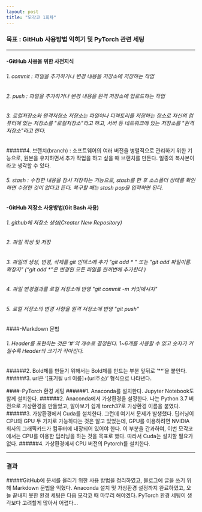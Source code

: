 ```yaml
---
layout: post
title: "모각코 1회차"
---
```

### 목표 : GitHub 사용방법 익히기 및 PyTorch 관련 세팅

- - -


#### -GitHub 사용을 위한 사전지식
###### 1. commit : 파일을 추가하거나 변경 내용을 저장소에 저장하는 작업
###### 2. push : 파일을 추가하거나 변경 내용을 원격 저장소에 업로드하는 작업
<h6> 3. 로컬저장소와 원격저장소
저장소는 파일이나 디렉토리를 저장하는 장소로 자신의 컴퓨터에 있는 저장소를 "로컬저장소"라고 하고, 서버 등 네트워크에 있는 저장소를 "원격저장소"라고 한다. </h6>
######4. 브랜치(branch) : 소프트웨어의 여러 버전을 병렬적으로 관리하기 위한 기능으로, 원본을 유지하면서 추가 작업을 하고 싶을 때 브랜치를 만든다. 일종의 복사본이라고 생각할 수 있다.
<h6>5. stash : 수정한 내용을 잠시 저장하는 기능으로, stash를 한 후 소스폴더 상태를 확인하면 수정한 것이 없다고 뜬다. 복구할 때는 stash pop을 입력하면 된다. 


#### -GitHub 저장소 사용방법(Git Bash 사용)
###### 1. github에 저장소 생성(Creater New Repository)
###### 2. 파일 작성 및 저장
###### 3. 파일의 생성, 변경, 삭제를 git 인덱스에 추가 "git add * " 또는 "git add 파일이름.확장자" (“git add *”은 변경된 모든 파일을 한꺼번에 추가한다.)
###### 4. 파일 변경결과를 로컬 저장소에 반영 "git commit -m 커밋메시지"
###### 5. 로컬 저장소의 변경 사항을 원격 저장소에 반영 "git push"


####-Markdown 문법
###### 1. Header를 표현하는 것은 ‘#’의 개수로 결정된다. 1~6개를 사용할 수 있고 숫자가 커질수록 Header의 크기가 작아진다.
######2. Bold체를 만들기 위해서는 Bold체를 만드는 부분 앞뒤로 ‘**’을 붙인다.
######3. url은 ‘[표기될 url 이름]+(url주소)’ 형식으로 나타낸다.

####-PyTorch 환경 세팅
######1. Anaconda를 설치한다. Jupyter Notebook도 함께 설치한다.
######2. Anaconda에서 가상환경을 설정한다. 나는 Python 3.7 버전으로 가상환경을 만들었고, 알아보기 쉽게 torch37로 가상환경 이름을 붙였다.
######3. 가상환경에서 Cuda를 설치한다. 그런데 여기서 문제가 발생했다. 딥러닝이 CPU와 GPU 두 가지로 가능하다는 것은 알고 있었는데, GPU를 이용하려면 NVIDIA 회사의 그래픽카드가 컴퓨터에 내장되어 있어야 한다. 이 부분을 간과하여, 이번 모각코에서는 CPU를 이용한 딥러닝을 하는 것을 목표로 했다. 따라서 Cuda는 설치할 필요가 없다.
######4. 가상환경에서 CPU 버전의 Pytorch를 설치한다.

- - -

### 결과
#####GitHub에 문서를 올리기 위한 사용 방법을 정리하였고, 블로그에 글을 쓰기 위해 Markdown 문법을 익혔다. Anaconda 설치 및 가상환경 설정까지 완료하였고, 오늘 끝내지 못한 환경 세팅은 다음 모각코 때 마무리 해야겠다. PyTorch 환경 세팅이 생각보다 고려할게 많아서 어렵다...